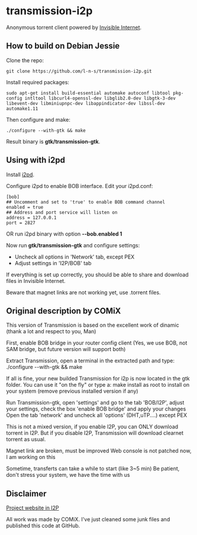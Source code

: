 transmission-i2p
================

Anonymous torrent client powered by [Invisible Internet](http://i2pd.website).

How to build on Debian Jessie
-----------------------------

Clone the repo:

    git clone https://github.com/l-n-s/transmission-i2p.git

Install required packages:

    sudo apt-get install build-essential automake autoconf libtool pkg-config intltool libcurl4-openssl-dev libglib2.0-dev libgtk-3-dev libevent-dev libminiupnpc-dev libappindicator-dev libssl-dev automake1.11

Then configure and make:

    ./configure --with-gtk && make

Result binary is **gtk/transmission-gtk**.

Using with i2pd
---------------

Install [i2pd](https://github.com/PurpleI2P/i2pd).

Configure i2pd to enable BOB interface. Edit your i2pd.conf:

    [bob]
    ## Uncomment and set to 'true' to enable BOB command channel
    enabled = true 
    ## Address and port service will listen on
    address = 127.0.0.1
    port = 2827

OR run i2pd binary with option **--bob.enabled 1**

Now run **gtk/transmission-gtk** and configure settings:

- Uncheck all options in 'Network' tab, except PEX
- Adjust settings in 'I2P/BOB' tab

If everything is set up correctly, you should be able to share and download
files in Invisible Internet. 

Beware that magnet links are not working yet, use .torrent files.


Original description by COMiX
-----------------------------

This version of Transmission is based on the excellent work of dinamic (thank a lot and respect to you, Man)


First, enable BOB bridge in your router config client (Yes, we use BOB, not SAM bridge, but future version will support both)


Extract Transmission, open a terminal in the extracted path and type: ./configure --with-gtk && make


If all is fine, your new builded Transmission for i2p is now located in the gtk folder. You can use it "on the fly" or type a: make install as root to install on your system (remove previous installed version if any)


Run Transmission-gtk, open 'settings' and go to the tab 'BOB/I2P', adjust your settings, check the box 'enable BOB bridge' and apply your changes
Open the tab 'network' and uncheck all 'options' (DHT,uTP....) except PEX


This is not a mixed version, if you enable I2P, you can ONLY download torrent in I2P. But if you disable I2P, Transmission will download clearnet torrent as usual.

Magnet link are broken, must be improved
Web console is not patched now, I am working on this


Sometime, transferts can take a while to start (like 3~5 min) Be patient, don't stress your system, we have the time with us



Disclaimer
----------

[Project website in I2P](http://bioq5jbcnfopqwvk7qssaxcl7avzeta6mu72jmxjeowflpcrhf6q.b32.i2p/transmission)

All work was made by COMiX. I've just cleaned some junk files and published 
this code at GitHub.

